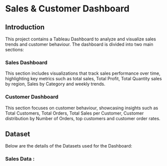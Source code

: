 # Sales & Customer Dashboard

## Introduction
This project contains a Tableau Dashboard to analyze and visualize sales trends and customer behaviour. The dashboard is divided into two main sections:
### Sales Dashboard
This section includes visualizations that track sales performance over time, highlighting key metrics such as total sales, Total Profit, Total Quantity sales by region, Sales by Category and weekly trends.
### Customer Dashboard
This section focuses on customer behaviour, showcasing insights such as Total Customers, Total Orders, Total Sales per Customer, Customer distribution by Number of Orders, top customers and customer order rates.

## Dataset
Below are the details of the Datasets used for the Dashboard:
### Sales Data :
